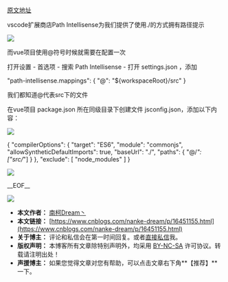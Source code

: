 [原文地址](https://www.cnblogs.com/nanke-dream/p/16451155.html)

vscode扩展商店Path Intellisense为我们提供了使用./的方式拥有路径提示

[![](https://img2022.cnblogs.com/blog/2023663/202207/2023663-20220706155112325-1178860210.png)
](https://img2022.cnblogs.com/blog/2023663/202207/2023663-20220706155112325-1178860210.png)

而vue项目使用@符号时候就需要在配置一次

打开设置 \- 首选项 \- 搜索 Path Intellisense - 打开 settings.json ，添加

"path-intellisense.mappings": { "@": "${workspaceRoot}/src" }

我们都知道@代表src下的文件

在vue项目 package.json 所在同级目录下创建文件 jsconfig.json，添加以下内容：

[![](https://assets.cnblogs.com/images/copycode.gif)
](https://assets.cnblogs.com/images/copycode.gif)

{ "compilerOptions": { "target": "ES6", "module": "commonjs", "allowSyntheticDefaultImports": true, "baseUrl": "./", "paths": { "@/*": \["src/*"\]
       }
   }, "exclude": \[ "node_modules" \]
}

[![](https://assets.cnblogs.com/images/copycode.gif)
](https://assets.cnblogs.com/images/copycode.gif)

\_\_EOF\_\_

[![](https://s3.uuu.ovh/imgs/2023/09/26/95e9b8ca4d2975c4.jpg)
](https://s3.uuu.ovh/imgs/2023/09/26/95e9b8ca4d2975c4.jpg)

*   **本文作者：**  [南柯Dream丶](https://www.cnblogs.com/nanke-dream)
*   **本文链接：**  [https://www.cnblogs.com/nanke-dream/p/16451155.html](https://www.cnblogs.com/nanke-dream/p/16451155.html)
*   **关于博主：**  评论和私信会在第一时间回复。或者[直接私信](https://msg.cnblogs.com/msg/send/nanke-dream)我。
*   **版权声明：**  本博客所有文章除特别声明外，均采用 [BY-NC-SA](https://creativecommons.org/licenses/by-nc-nd/4.0/ "BY-NC-SA") 许可协议。转载请注明出处！
*   **声援博主：**  如果您觉得文章对您有帮助，可以点击文章右下角**【推荐】** 一下。